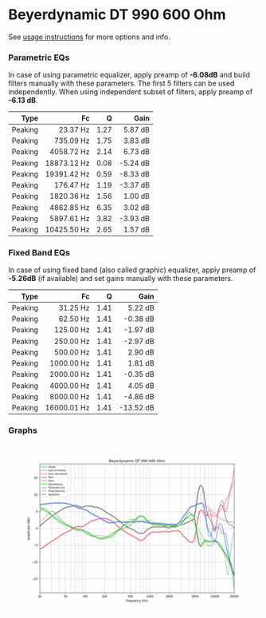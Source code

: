# Beyerdynamic DT 990 600 Ohm
See [usage instructions](https://github.com/jaakkopasanen/AutoEq#usage) for more options and info.

### Parametric EQs
In case of using parametric equalizer, apply preamp of **-6.08dB** and build filters manually
with these parameters. The first 5 filters can be used independently.
When using independent subset of filters, apply preamp of **-6.13 dB**.

| Type    | Fc          |    Q | Gain     |
|--------:|------------:|-----:|---------:|
| Peaking | 23.37 Hz    | 1.27 | 5.87 dB  |
| Peaking | 735.09 Hz   | 1.75 | 3.83 dB  |
| Peaking | 4058.72 Hz  | 2.14 | 6.73 dB  |
| Peaking | 18873.12 Hz | 0.08 | -5.24 dB |
| Peaking | 19391.42 Hz | 0.59 | -8.33 dB |
| Peaking | 176.47 Hz   | 1.19 | -3.37 dB |
| Peaking | 1820.36 Hz  | 1.56 | 1.00 dB  |
| Peaking | 4862.85 Hz  | 6.35 | 3.02 dB  |
| Peaking | 5897.61 Hz  | 3.82 | -3.93 dB |
| Peaking | 10425.50 Hz | 2.65 | 1.57 dB  |

### Fixed Band EQs
In case of using fixed band (also called graphic) equalizer, apply preamp of **-5.26dB**
(if available) and set gains manually with these parameters.

| Type    | Fc          |    Q | Gain      |
|--------:|------------:|-----:|----------:|
| Peaking | 31.25 Hz    | 1.41 | 5.22 dB   |
| Peaking | 62.50 Hz    | 1.41 | -0.38 dB  |
| Peaking | 125.00 Hz   | 1.41 | -1.97 dB  |
| Peaking | 250.00 Hz   | 1.41 | -2.97 dB  |
| Peaking | 500.00 Hz   | 1.41 | 2.90 dB   |
| Peaking | 1000.00 Hz  | 1.41 | 1.81 dB   |
| Peaking | 2000.00 Hz  | 1.41 | -0.35 dB  |
| Peaking | 4000.00 Hz  | 1.41 | 4.05 dB   |
| Peaking | 8000.00 Hz  | 1.41 | -4.86 dB  |
| Peaking | 16000.01 Hz | 1.41 | -13.52 dB |

### Graphs
![](./Beyerdynamic%20DT%20990%20600%20Ohm.png)